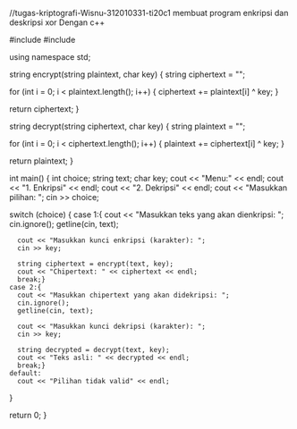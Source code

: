 //tugas-kriptografi-Wisnu-312010331-ti20c1 membuat program enkripsi dan deskripsi xor Dengan c++

#include <iostream>
#include <string>

using namespace std;

string encrypt(string plaintext, char key) {
  string ciphertext = "";

  for (int i = 0; i < plaintext.length(); i++) {
    ciphertext += plaintext[i] ^ key;
  }

  return ciphertext;
}

string decrypt(string ciphertext, char key) {
  string plaintext = "";


  for (int i = 0; i < ciphertext.length(); i++) {
    plaintext += ciphertext[i] ^ key;
  }

  return plaintext;
}

  int main() {
  int choice;
  string text;
  char key;
  cout << "Menu:" << endl;
  cout << "1. Enkripsi" << endl;
  cout << "2. Dekripsi" << endl;
  cout << "Masukkan pilihan: ";
  cin >> choice;

  switch (choice) {
    case 1:{
      cout << "Masukkan teks yang akan dienkripsi: ";
      cin.ignore();
      getline(cin, text);

      cout << "Masukkan kunci enkripsi (karakter): ";
      cin >> key;

      string ciphertext = encrypt(text, key);
      cout << "Chipertext: " << ciphertext << endl;
      break;}
    case 2:{
      cout << "Masukkan chipertext yang akan didekripsi: ";
      cin.ignore();
      getline(cin, text);

      cout << "Masukkan kunci dekripsi (karakter): ";
      cin >> key;

      string decrypted = decrypt(text, key);
      cout << "Teks asli: " << decrypted << endl;
      break;}
    default:
      cout << "Pilihan tidak valid" << endl;
  }

  return 0;
}

